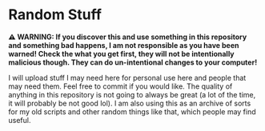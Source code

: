 # Random Stuff
**⚠ WARNING: If you discover this and use something in this repository and something bad happens, I am not responsible as you have been warned! Check the what you get first, they will not be intentionally malicious though. They can do un-intentional changes to your computer!**

I will upload stuff I may need here for personal use here and people that may need them. Feel free to commit if you would like. The quality of anything in this repository is not going to always be great (a lot of the time, it will probably be not good lol). I am also using this as an archive of sorts for my old scripts and other random things like that, which people may find useful.
